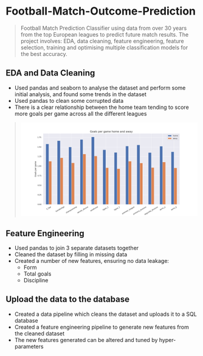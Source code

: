 # Football-Match-Outcome-Prediction

> Football Match Prediction Classifier using data from over 30 years from the top European leagues to predict future match results. The project involves: EDA, data cleaning, feature engineering, feature selection, training and optimising multiple classification models for the best accuracy.

## EDA and Data Cleaning

- Used pandas and seaborn to analyse the dataset and perform some initial analysis, and found some trends in the dataset
- Used pandas to clean some corrupted data
- There is a clear relationship between the home team tending to score more goals per game across all the different leagues

> ![](./imgs/number_of_goals_per_game_in_each_league_for_home_and_away.png?raw=1)

## Feature Engineering

- Used pandas to join 3 separate datasets together
- Cleaned the dataset by filling in missing data
- Created a number of new features, ensuring no data leakage:
    - Form
    - Total goals
    - Discipline

## Upload the data to the database

- Created a data pipeline which cleans the dataset and uploads it to a SQL database
- Created a feature engineering pipeline to generate new features from the cleaned dataset
- The new features generated can be altered and tuned by hyper-parameters